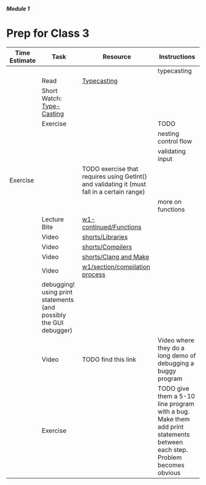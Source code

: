 ##### Module 1

# Prep for Class 3


| Time Estimate  | Task | Resource| Instructions |
|----------------|------|---------|--------------|
||||typecasting
|| Read | [Typecasting](../resources/typecasting)
|| Short Watch: [Type-Casting]()
|| Exercise | | TODO
||||nesting control flow
||||validating input
|Exercise | | TODO exercise that requires using GetInt() and validating it (must fall in a certain range)
||||more on functions
||Lecture Bite | [w1-continued/Functions](http://cdn.cs50.net/2015/fall/lectures/1/f/notes1f/notes1f.html#functions_and_arguments) | |
|| Video | [shorts/Libraries](https://youtu.be/ED7QtgXDShY?list=PLhQjrBD2T381NKQHUCTezeyCYzbnN4GjC) |
|| Video | [shorts/Compilers]() 
|| Video | [shorts/Clang and Make](https://youtu.be/U3zCxnj2w8M?list=PLhQjrBD2T381NKQHUCTezeyCYzbnN4GjC)
|| Video | [w1/section/compilation process](https://youtu.be/XRvvitgap5Y?t=2549)
|| debugging! using print statements (and possibly the GUI debugger)
|| Video | TODO find this link | Video where they do a long demo of debugging a buggy program
|| Exercise |  |  TODO give them a 5-10 line program with a bug. Make them add print statements between each step. Problem becomes obvious
